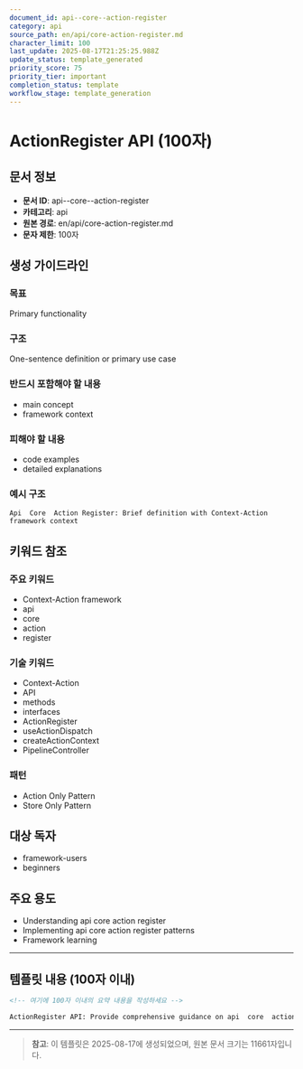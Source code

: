 ```yaml
---
document_id: api--core--action-register
category: api
source_path: en/api/core-action-register.md
character_limit: 100
last_update: 2025-08-17T21:25:25.988Z
update_status: template_generated
priority_score: 75
priority_tier: important
completion_status: template
workflow_stage: template_generation
---
```


# ActionRegister API (100자)

## 문서 정보
- **문서 ID**: api--core--action-register
- **카테고리**: api
- **원본 경로**: en/api/core-action-register.md
- **문자 제한**: 100자

## 생성 가이드라인

### 목표
Primary functionality

### 구조
One-sentence definition or primary use case

### 반드시 포함해야 할 내용
- main concept
- framework context

### 피해야 할 내용  
- code examples
- detailed explanations

### 예시 구조
```
Api  Core  Action Register: Brief definition with Context-Action framework context
```

## 키워드 참조

### 주요 키워드
- Context-Action framework
- api
- core
- action
- register

### 기술 키워드
- Context-Action
- API
- methods
- interfaces
- ActionRegister
- useActionDispatch
- createActionContext
- PipelineController

### 패턴
- Action Only Pattern
- Store Only Pattern

## 대상 독자
- framework-users
- beginners

## 주요 용도
- Understanding api  core  action register
- Implementing api  core  action register patterns
- Framework learning

---

## 템플릿 내용 (100자 이내)

```markdown
<!-- 여기에 100자 이내의 요약 내용을 작성하세요 -->

ActionRegister API: Provide comprehensive guidance on api  core  action register의 핵심 개념과 Context-Action 프레임워크에서의 역할을 간단히 설명.
```

---

> **참고**: 이 템플릿은 2025-08-17에 생성되었으며, 
> 원본 문서 크기는 11661자입니다.
